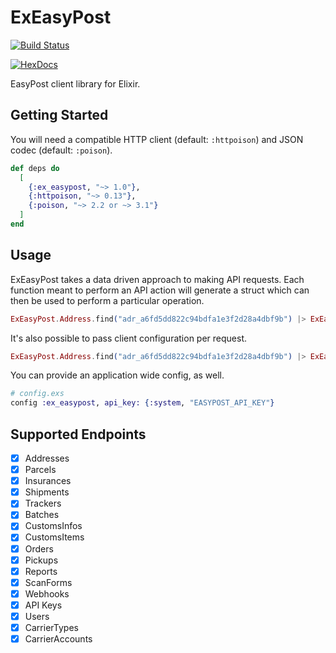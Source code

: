 # ExEasyPost

[![Build Status](https://travis-ci.org/sticksnleaves/ex_easypost.svg?branch=master)](https://travis-ci.org/sticksnleaves/ex_easypost)

[![HexDocs](https://img.shields.io/badge/hexdocs-release-blue.svg)](https://hexdocs.pm/ex_easypost/)

EasyPost client library for Elixir.

## Getting Started

You will need a compatible HTTP client (default: `:httpoison`) and JSON codec
(default: `:poison`).

```elixir
def deps do
  [
    {:ex_easypost, "~> 1.0"},
    {:httpoison, "~> 0.13"},
    {:poison, "~> 2.2 or ~> 3.1"}
  ]
end
```

## Usage

ExEasyPost takes a data driven approach to making API requests. Each function
meant to perform an API action will generate a struct which can then be used
to perform a particular operation.

```elixir
ExEasyPost.Address.find("adr_a6fd5dd822c94bdfa1e3f2d28a4dbf9b") |> ExEasyPost.request
```

It's also possible to pass client configuration per request.

```elixir
ExEasyPost.Address.find("adr_a6fd5dd822c94bdfa1e3f2d28a4dbf9b") |> ExEasyPost.request(api_key: "xxxx")
```

You can provide an application wide config, as well.

```elixir
# config.exs
config :ex_easypost, api_key: {:system, "EASYPOST_API_KEY"}
```

## Supported Endpoints

- [x] Addresses
- [x] Parcels
- [x] Insurances
- [x] Shipments
- [x] Trackers
- [x] Batches
- [x] CustomsInfos
- [x] CustomsItems
- [x] Orders
- [x] Pickups
- [x] Reports
- [x] ScanForms
- [x] Webhooks
- [x] API Keys
- [x] Users
- [x] CarrierTypes
- [x] CarrierAccounts
